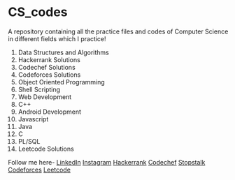 # CS_codes
A repository containing all the practice files and codes of Computer Science in different fields which I practice!
1. Data Structures and Algorithms
2. Hackerrank Solutions
3. Codechef Solutions
4. Codeforces Solutions
5. Object Oriented Programming
6. Shell Scripting
7. Web Development
8. C++
9. Android Development
10. Javascript
11. Java
12. C
13. PL/SQL
14. Leetcode Solutions

Follow me here-
[LinkedIn](https://www.linkedin.com/in/masters-akt/)
[Instagram](https://www.instagram.com/masters_akt/)
[Hackerrank](https://www.hackerrank.com/Masters_Akt)
[Codechef](https://www.codechef.com/users/kumarankit01)
[Stopstalk](https://www.stopstalk.com/user/profile/masters_akt)
[Codeforces](https://codeforces.com/profile/Masters_Akt)
[Leetcode](https://leetcode.com/Masters_Akt/)
